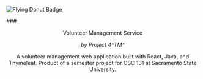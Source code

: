 ![Flying Donut Badge](https://www.flyingdonut.io/api/projects/65c2d16114c9335a569240f1/iterations/current/status.svg)<br/>

###<p style= "text-align: center;">Volunteer Management Service<br/></p>
*<p style = "text-align: center;">by Project 4^TM^<br/></p>*

<p style = "text-align: center;">A volunteer management web application built with React, Java, and Thymeleaf. Product of a semester project for CSC 131 at Sacramento State University.</p>  
